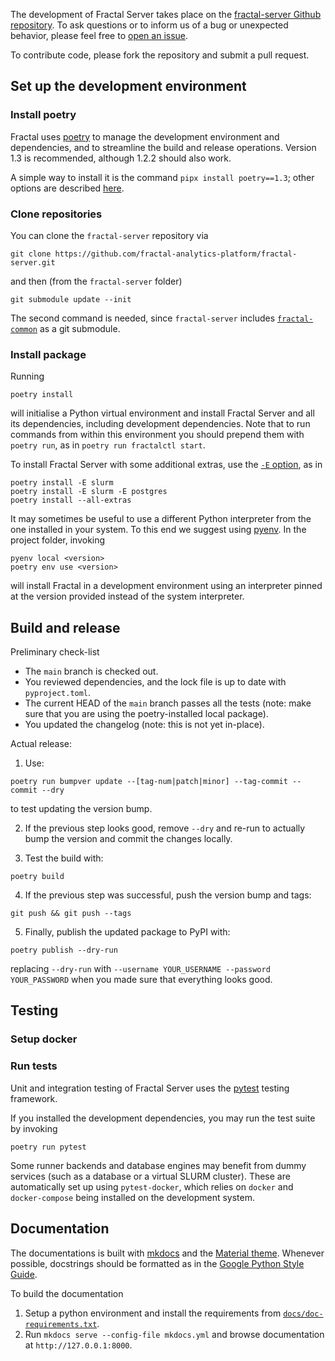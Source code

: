 The development of Fractal Server takes place on the [fractal-server Github
repository](https://github.com/fractal-analytics-platform/fractal-server).  To
ask questions or to inform us of a bug or unexpected behavior, please feel free
to [open an
issue](https://github.com/fractal-analytics-platform/fractal-server/issues/new).

To contribute code, please fork the repository and submit a pull request.

## Set up the development environment

### Install poetry

Fractal uses [poetry](https://python-poetry.org/docs) to manage the development
environment and dependencies, and to streamline the build and release
operations. Version 1.3 is recommended, although 1.2.2 should also work.

A simple way to install it is the command `pipx install poetry==1.3`; other
options are described
[here](https://python-poetry.org/docs#installing-with-the-official-installer).


### Clone repositories

You can clone the `fractal-server` repository via
```
git clone https://github.com/fractal-analytics-platform/fractal-server.git
```
and then (from the `fractal-server` folder)
```
git submodule update --init
```
The second command is needed, since `fractal-server` includes
[`fractal-common`](https://github.com/fractal-analytics-platform/fractal-common)
as a git submodule.

### Install package

Running
```
poetry install
```
will initialise a Python virtual environment and install Fractal Server and all
its dependencies, including development dependencies.
Note that to run commands from within this environment you should prepend them
with `poetry run`, as in `poetry run fractalctl start`.

To install Fractal Server with some additional extras, use the [`-E`
option](https://python-poetry.org/docs/pyproject/#extras), as in
```
poetry install -E slurm
poetry install -E slurm -E postgres
poetry install --all-extras
```

It may sometimes be useful to use a different Python interpreter from the one
installed in your system. To this end we suggest using
[pyenv](https://github.com/pyenv/pyenv). In the project folder, invoking
```
pyenv local <version>
poetry env use <version>
```
will install Fractal in a development environment using an interpreter pinned
at the version provided instead of the system interpreter.

## Build and release

Preliminary check-list

* The `main` branch is checked out.
* You reviewed dependencies, and the lock file is up to date with ``pyproject.toml``.
* The current HEAD of the `main` branch passes all the tests (note: make sure that you are using the poetry-installed local package).
* You updated the changelog (note: this is not yet in-place).

Actual release:

1. Use:
```
poetry run bumpver update --[tag-num|patch|minor] --tag-commit --commit --dry
```
to test updating the version bump.

2. If the previous step looks good, remove `--dry` and re-run to actually bump the
version and commit the changes locally.

3. Test the build with:
```
poetry build
```
4. If the previous step was successful, push the version bump and tags:
```
git push && git push --tags
```
5. Finally, publish the updated package to PyPI with:
```
poetry publish --dry-run
```
replacing ``--dry-run`` with ``--username YOUR_USERNAME --password YOUR_PASSWORD`` when you made sure that everything looks good.


## Testing

### Setup docker

### Run tests

Unit and integration testing of Fractal Server uses the
[pytest](https://docs.pytest.org/en/7.1.x/) testing framework.

If you installed the development dependencies, you may run
the test suite by invoking

```
poetry run pytest
```

Some runner backends and database engines may benefit from dummy services
(such as a database or a virtual SLURM cluster). These are automatically set
up using `pytest-docker`, which relies on `docker` and `docker-compose` being
installed on the development system.

## Documentation

The documentations is built with [mkdocs](https://www.mkdocs.org) and the
[Material theme](https://squidfunk.github.io/mkdocs-material).  Whenever
possible, docstrings should be formatted as in the [Google Python Style
Guide](https://google.github.io/styleguide/pyguide.html#38-comments-and-docstrings).


To build the documentation

1. Setup a python environment and install the requirements from
   [`docs/doc-requirements.txt`](https://github.com/fractal-analytics-platform/fractal-server/blob/main/docs/doc-requirements.txt).
2. Run `mkdocs serve --config-file mkdocs.yml` and browse documentation at
   `http://127.0.0.1:8000`.
